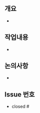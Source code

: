 ## 개요
<!-- PR 내용에 대해 간략하게 작성 -->

-

## 작업내용 
<!-- 작업 내용을 상세하게 작성 -->

-

## 논의사항 
<!-- 임의로 수정했거나 코드 충돌 관련 내용 작성 -->

- 

## Issue 번호
<!-- 연관된 이슈 번호 작성 e.g. closed #42 -->

- closed #
